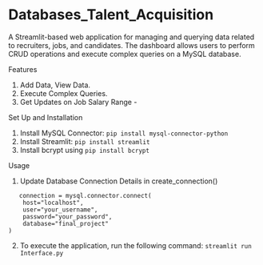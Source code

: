 # Databases_Talent_Acquisition

A Streamlit-based web application for managing and querying data related to recruiters, jobs, and candidates. The dashboard allows users to perform CRUD operations and execute complex queries on a MySQL database.

Features

1. Add Data, View Data.
2. Execute Complex Queries.
3. Get Updates on Job Salary Range - 


Set Up and Installation

1. Install MySQL Connector: ```pip install mysql-connector-python```
2. Install Streamlit: ```pip install streamlit```
3. Install bcrypt using ```pip install bcrypt```

Usage

1. Update Database Connection Details in create_connection()
```
   connection = mysql.connector.connect(
    host="localhost",  
    user="your_username",       
    password="your_password",  
    database="final_project"  
)
```
2. To execute the application, run the following command: ```streamlit run Interface.py```

